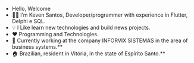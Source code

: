 -  Hello,  Welcome
-  👨‍💻 I’m Keven Santos, Developer/programmer with experience in Flutter, Delphi e SQL.
-  💡  I Like learn new technologies and build news projects.
-  ❤  Programming and Technologies.
-  💼 Currently working at the company INFORVIX SISTEMAS in the area of ​​business systems.**
-  🏠 Brazilian, resident in Vitória, in the state of Espírito Santo.**
